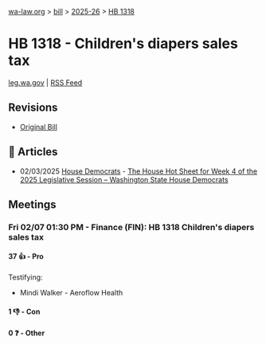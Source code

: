 [wa-law.org](/) > [bill](/bill/) > [2025-26](/bill/2025-26/) > [HB 1318](/bill/2025-26/hb/1318/)

# HB 1318 - Children's diapers sales tax
[leg.wa.gov](https://app.leg.wa.gov/billsummary?BillNumber=1318&Year=2025&Initiative=false) | [RSS Feed](./rss.xml)

## Revisions
* [Original Bill](1/)

## 📰 Articles
* 02/03/2025 [House Democrats](/org/house_democrats/) - [The House Hot Sheet for Week 4 of the 2025 Legislative Session – Washington State House Democrats](https://housedemocrats.wa.gov/blog/2025/02/03/the-house-hot-sheet-for-week-4-of-the-2025-legislative-session/#:~:text=HB%201318)

## Meetings
### Fri 02/07 01:30 PM - Finance (FIN): HB 1318 Children's diapers sales tax
#### 37 👍 - Pro
Testifying:
* Mindi Walker - Aeroflow Health

#### 1 👎 - Con

#### 0 ❓ - Other
